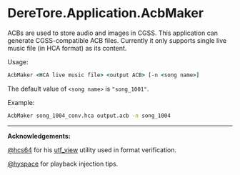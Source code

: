 ﻿# DereTore.Application.AcbMaker

ACBs are used to store audio and images in CGSS. This application can generate
CGSS-compatible ACB files. Currently it only supports single live music file
(in HCA format) as its content.

Usage:

```cmd
AcbMaker <HCA live music file> <output ACB> [-n <song name>]
```

The default value of `<song name>` is `"song_1001"`.

Example:

```cmd
AcbMaker song_1004_conv.hca output.acb -n song_1004
```

------

**Acknowledgements:**

[@hcs64](https://github.com/hcs64) for his [utf_view](https://www.hcs64.com/vgm_ripping.html) utility used in format
verification.

[@hyspace](https://github.com/hyspace) for playback injection tips.
